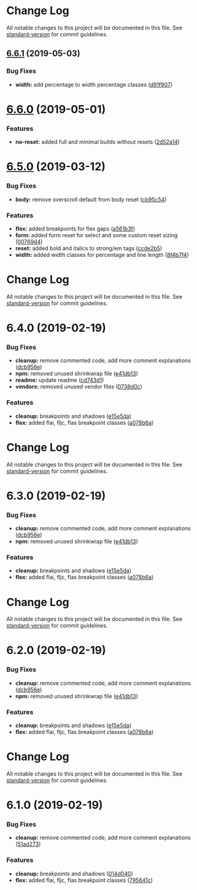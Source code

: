 # Change Log

All notable changes to this project will be documented in this file. See [standard-version](https://github.com/conventional-changelog/standard-version) for commit guidelines.

## [6.6.1](https://github.com/nullpub/css/compare/v6.6.0...v6.6.1) (2019-05-03)


### Bug Fixes

* **width:** add percentage to width percentage classes ([d91f907](https://github.com/nullpub/css/commit/d91f907))



# [6.6.0](https://github.com/nullpub/css/compare/v6.5.0...v6.6.0) (2019-05-01)


### Features

* **no-reset:** added full and minimal builds without resets ([2d52a14](https://github.com/nullpub/css/commit/2d52a14))



# [6.5.0](https://github.com/nullpub/css/compare/v6.4.0...v6.5.0) (2019-03-12)


### Bug Fixes

* **body:** remove overscroll default from body reset ([cb95c54](https://github.com/nullpub/css/commit/cb95c54))


### Features

* **flex:** added breakpoints for flex gaps ([a561b3f](https://github.com/nullpub/css/commit/a561b3f))
* **form:** added form reset for select and some custom reset sizing ([00769d4](https://github.com/nullpub/css/commit/00769d4))
* **reset:** added bold and italics to strong/em tags ([ccde2b5](https://github.com/nullpub/css/commit/ccde2b5))
* **width:** added width classes for percentage and line length ([8f4b7f4](https://github.com/nullpub/css/commit/8f4b7f4))



# Change Log

All notable changes to this project will be documented in this file. See [standard-version](https://github.com/conventional-changelog/standard-version) for commit guidelines.

# 6.4.0 (2019-02-19)


### Bug Fixes

* **cleanup:** remove commented code, add more comment explanations ([dcb956e](https://github.com/nullpub/css/commit/dcb956e))
* **npm:** removed unused shrinkwrap file ([e41db13](https://github.com/nullpub/css/commit/e41db13))
* **readme:** update readme ([cd743d1](https://github.com/nullpub/css/commit/cd743d1))
* **vendors:** removed unused vendor files ([0738d0c](https://github.com/nullpub/css/commit/0738d0c))


### Features

* **cleanup:** breakpoints and shadows ([e15e5da](https://github.com/nullpub/css/commit/e15e5da))
* **flex:** added flai, fljc, flas breakpoint classes ([a078b6a](https://github.com/nullpub/css/commit/a078b6a))



# Change Log

All notable changes to this project will be documented in this file. See [standard-version](https://github.com/conventional-changelog/standard-version) for commit guidelines.

# 6.3.0 (2019-02-19)


### Bug Fixes

* **cleanup:** remove commented code, add more comment explanations ([dcb956e](https://github.com/nullpub/css/commit/dcb956e))
* **npm:** removed unused shrinkwrap file ([e41db13](https://github.com/nullpub/css/commit/e41db13))


### Features

* **cleanup:** breakpoints and shadows ([e15e5da](https://github.com/nullpub/css/commit/e15e5da))
* **flex:** added flai, fljc, flas breakpoint classes ([a078b6a](https://github.com/nullpub/css/commit/a078b6a))



# Change Log

All notable changes to this project will be documented in this file. See [standard-version](https://github.com/conventional-changelog/standard-version) for commit guidelines.

# 6.2.0 (2019-02-19)


### Bug Fixes

* **cleanup:** remove commented code, add more comment explanations ([dcb956e](https://github.com/nullpub/css/commit/dcb956e))
* **npm:** removed unused shrinkwrap file ([e41db13](https://github.com/nullpub/css/commit/e41db13))


### Features

* **cleanup:** breakpoints and shadows ([e15e5da](https://github.com/nullpub/css/commit/e15e5da))
* **flex:** added flai, fljc, flas breakpoint classes ([a078b6a](https://github.com/nullpub/css/commit/a078b6a))



# Change Log

All notable changes to this project will be documented in this file. See [standard-version](https://github.com/conventional-changelog/standard-version) for commit guidelines.

# 6.1.0 (2019-02-19)


### Bug Fixes

* **cleanup:** remove commented code, add more comment explanations ([51ad273](https://github.com/nullpub/css/commit/51ad273))


### Features

* **cleanup:** breakpoints and shadows ([014d040](https://github.com/nullpub/css/commit/014d040))
* **flex:** added flai, fljc, flas breakpoint classes ([795641c](https://github.com/nullpub/css/commit/795641c))
